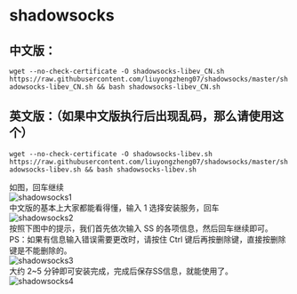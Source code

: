 # shadowsocks
## 中文版：
```wget --no-check-certificate -O shadowsocks-libev_CN.sh https://raw.githubusercontent.com/liuyongzheng07/shadowsocks/master/shadowsocks-libev_CN.sh && bash shadowsocks-libev_CN.sh```

## 英文版：（如果中文版执行后出现乱码，那么请使用这个）  
```wget --no-check-certificate -O shadowsocks-libev.sh https://raw.githubusercontent.com/liuyongzheng07/shadowsocks/master/shadowsocks-libev.sh && bash shadowsocks-libev.sh```    

如图，回车继续    
![](img/shadowsocks1.png "shadowsocks1")  
中文版的基本上大家都能看得懂，输入 1 选择安装服务，回车  
![](img/shadowsocks2.png "shadowsocks2")  
按照下图中的提示，我们首先依次输入 SS 的各项信息，然后回车继续即可。  
PS：如果有信息输入错误需要更改时，请按住 Ctrl 键后再按删除键，直接按删除键是不能删除的。  
![](img/shadowsocks3.png "shadowsocks3")  
大约 2~5 分钟即可安装完成，完成后保存SS信息，就能使用了。  
![](img/shadowsocks4.png "shadowsocks4")  

